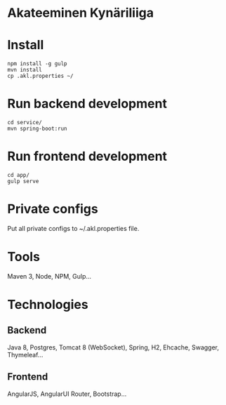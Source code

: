 Akateeminen Kynäriliiga
==========================

# Install
```
npm install -g gulp
mvn install
cp .akl.properties ~/
```
# Run backend development
```
cd service/
mvn spring-boot:run
```
# Run frontend development
```
cd app/
gulp serve
```

# Private configs
Put all private configs to ~/.akl.properties file. 

# Tools
Maven 3, Node, NPM, Gulp...

# Technologies

## Backend
Java 8, Postgres, Tomcat 8 (WebSocket), Spring, H2, Ehcache, Swagger, Thymeleaf...

## Frontend
AngularJS, AngularUI Router, Bootstrap...
